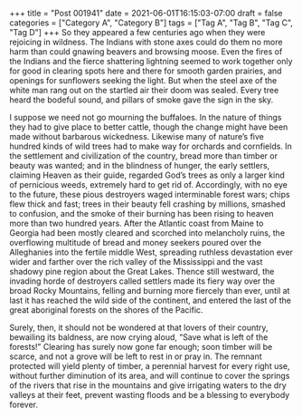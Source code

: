 +++
title = "Post 001941"
date = 2021-06-01T16:15:03-07:00
draft = false
categories = ["Category A", "Category B"]
tags = ["Tag A", "Tag B", "Tag C", "Tag D"]
+++
So they appeared a few centuries ago when they were rejoicing in wildness. The Indians with stone axes could do them no more harm than could gnawing beavers and browsing moose. Even the fires of the Indians and the fierce shattering lightning seemed to work together only for good in clearing spots here and there for smooth garden prairies, and openings for sunflowers seeking the light. But when the steel axe of the white man rang out on the startled air their doom was sealed. Every tree heard the bodeful sound, and pillars of smoke gave the sign in the sky.

I suppose we need not go mourning the buffaloes. In the nature of things they had to give place to better cattle, though the change might have been made without barbarous wickedness. Likewise many of nature’s five hundred kinds of wild trees had to make way for orchards and cornfields. In the settlement and civilization of the country, bread more than timber or beauty was wanted; and in the blindness of hunger, the early settlers, claiming Heaven as their guide, regarded God’s trees as only a larger kind of pernicious weeds, extremely hard to get rid of. Accordingly, with no eye to the future, these pious destroyers waged interminable forest wars; chips flew thick and fast; trees in their beauty fell crashing by millions, smashed to confusion, and the smoke of their burning has been rising to heaven more than two hundred years. After the Atlantic coast from Maine to Georgia had been mostly cleared and scorched into melancholy ruins, the overflowing multitude of bread and money seekers poured over the Alleghanies into the fertile middle West, spreading ruthless devastation ever wider and farther over the rich valley of the Mississippi and the vast shadowy pine region about the Great Lakes. Thence still westward, the invading horde of destroyers called settlers made its fiery way over the broad Rocky Mountains, felling and burning more fiercely than ever, until at last it has reached the wild side of the continent, and entered the last of the great aboriginal forests on the shores of the Pacific.

Surely, then, it should not be wondered at that lovers of their country, bewailing its baldness, are now crying aloud, “Save what is left of the forests!” Clearing has surely now gone far enough; soon timber will be scarce, and not a grove will be left to rest in or pray in. The remnant protected will yield plenty of timber, a perennial harvest for every right use, without further diminution of its area, and will continue to cover the springs of the rivers that rise in the mountains and give irrigating waters to the dry valleys at their feet, prevent wasting floods and be a blessing to everybody forever.
